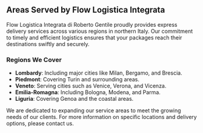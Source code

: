 ## Areas Served by Flow Logistica Integrata

Flow Logistica Integrata di Roberto Gentile proudly provides express delivery services across various regions in northern Italy. Our commitment to timely and efficient logistics ensures that your packages reach their destinations swiftly and securely.

### Regions We Cover

- **Lombardy**: Including major cities like Milan, Bergamo, and Brescia.
- **Piedmont**: Covering Turin and surrounding areas.
- **Veneto**: Serving cities such as Venice, Verona, and Vicenza.
- **Emilia-Romagna**: Including Bologna, Modena, and Parma.
- **Liguria**: Covering Genoa and the coastal areas.

We are dedicated to expanding our service areas to meet the growing needs of our clients. For more information on specific locations and delivery options, please contact us.